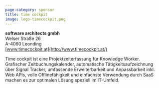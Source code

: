 ```yaml
---
page-category: sponsor
title: time cockpit
image: logo-timecockpit.png
---
```


**software architects gmbh**<br/>
Welser Straße 26<br/>
A-4060 Leonding<br/>
[www.timecockpit.at](http://www.timecockpit.at/)

Time cockpit ist eine Projektzeiterfassung für Knowledge Worker. Grafischer Zeitbuchungskalender, automatische Tätigkeitsaufzeichnung über Signal Tracker, umfassende Erweiterbarkeit und Anpassbarkeit inkl. Web APIs, volle Offlinefähigkeit und einfachste Verwendung durch SaaS machen es zur optimalen Lösung speziell im IT-Umfeld.